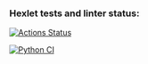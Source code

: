 ### Hexlet tests and linter status:
[![Actions Status](https://github.com/ussury/python-project-83/workflows/hexlet-check/badge.svg)](https://github.com/ussury/python-project-83/actions)

[![Python CI](https://github.com/ussury/python-project-83/actions/workflows/pyci.yml/badge.svg)](https://github.com/ussury/python-project-83/actions/workflows/pyci.yml)